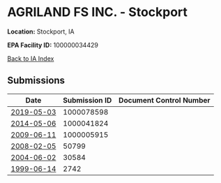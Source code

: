 # AGRILAND FS INC. - Stockport

**Location:** Stockport, IA

**EPA Facility ID:** 100000034429

[Back to IA Index](../../index.md)

## Submissions

| Date | Submission ID | Document Control Number |
|------|--------------|-------------------------|
| [2019-05-03](submissions/1000078598.md) | 1000078598 |  |
| [2014-05-06](submissions/1000041824.md) | 1000041824 |  |
| [2009-06-11](submissions/1000005915.md) | 1000005915 |  |
| [2008-02-05](submissions/50799.md) | 50799 |  |
| [2004-06-02](submissions/30584.md) | 30584 |  |
| [1999-06-14](submissions/2742.md) | 2742 |  |
